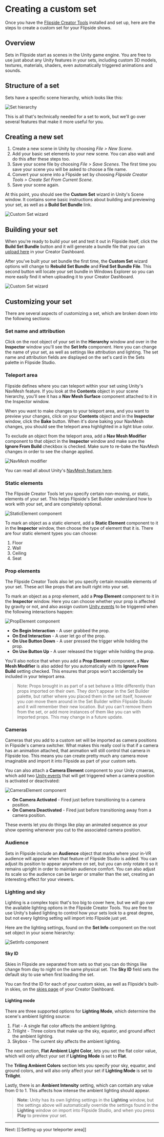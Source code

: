 # Creating a custom set

Once you have the [Flipside Creator Tools](/docs/1.0/creator-tools) installed and set up,
here are the steps to create a custom set for your Flipside shows.

## Overview

Sets in Flipside start as scenes in the Unity game engine. You are free to use just about
any Unity features in your sets, including custom 3D models, textures, materials, shaders,
even automatically triggered animations and sounds.

## Structure of a set

Sets have a specific scene hierarchy, which looks like this:

![Set hierarchy](https://www.flipsidexr.com/files/docs/screenshots/set-hierarchy.png)

This is all that's technically needed for a set to work, but we'll go over several features
that make it more useful for you.

## Creating a new set

1. Create a new scene in Unity by choosing _File > New Scene_.
2. Add your basic set elements to your new scene. You can also wait and do this after these steps too.
2. Save your scene file by choosing _File > Save Scenes_. The first time you save your scene you will be asked to choose a file name.
3. Convert your scene into a Flipside set by choosing _Flipside Creator Tools > Create Set From Current Scene_.
4. Save your scene again.

At this point, you should see the **Custom Set** wizard in Unity's Scene window. It contains
some basic instructions about building and previewing your set, as well as a **Build Set Bundle**
link.

![Custom Set wizard](https://www.flipsidexr.com/files/docs/screenshots/custom-set-wizard.png)

## Building your set

When you're ready to build your set and test it out in Flipside itself, click the **Build Set Bundle**
button and it will generate a bundle file that you can [upload here](/sets) in your Creator Dashboard.

After you've built your set bundle the first time, the **Custom Set** wizard options will change to
**Rebuild Set Bundle** and **Find Set Bundle File**. This second button will locate your set bundle
in Windows Explorer so you can more easily find it when uploading it to your Creator Dashboard.

![Custom Set wizard](https://www.flipsidexr.com/files/docs/screenshots/custom-set-wizard-rebuild.png)

## Customizing your set

There are several aspects of customizing a set, which are broken down into the following sections:

### Set name and attribution

Click on the root object of your set in the **Hierarchy** window and over in the **Inspector** window
you'll see the **Set Info** component. Here you can change the name of your set, as well as settings
like attribution and lighting. The set name and attribution fields are displayed on the set's card
in the Sets palette in Flipside Studio.

### Teleport area

Flipside defines where you can teleport within your set using Unity's NavMesh feature. If you look
at the **Contents** object in your scene hierarchy, you'll see it has a **Nav Mesh Surface** component
attached to it in the Inspector window.

When you want to make changes to your teleport area, and you want to preview your changes, click
on your **Contents** object and in the **Inspector** window, click the **Bake** button. When it's
done baking your NavMesh changes, you should see the teleport area highlighted in a light blue color.

To exclude an object from the teleport area, add a **Nav Mesh Modifier** component to that object
in the **Inspector** window and make sure the **Ignore From Build** checkbox is checked. Make sure
to re-bake the NavMesh changes in order to see the change applied.

![NavMesh modifier](https://www.flipsidexr.com/files/docs/screenshots/navmesh-modifier.png)

You can read all about Unity's [NavMesh feature here](https://docs.unity3d.com/Manual/NavMesh-BuildingComponents.html).

### Static elements

The Flipside Creator Tools let you specify certain non-moving, or static, elements of your set. This
helps Flipside's Set Builder understand how to work with your set, and are completely optional.

![StaticElement component](https://www.flipsidexr.com/files/docs/screenshots/static-elements.png)

To mark an object as a static element, add a **Static Element** component to it in the **Inspector**
window, then choose the type of element that it is. There are four static element types you can choose:

1. Floor
2. Wall
3. Ceiling
4. Seat

### Prop elements

The Flipside Creator Tools also let you specify certain movable elements of your set. These act like
props that are built right into your set.

To mark an object as a prop element, add a **Prop Element** component to it in the **Inspector**
window. Here you can choose whether your prop is affected by gravity or not, and also assign custom
[Unity events](https://docs.unity3d.com/Manual/UnityEvents.html) to be triggered when the following
interactions happen:

![PropElement component](https://www.flipsidexr.com/files/docs/screenshots/prop-elements.png)

* **On Begin Interaction** - A user grabbed the prop.
* **On End Interaction** - A user let go of the prop.
* **On Use Button Down** - A user pressed the trigger while holding the prop.
* **On Use Button Up** - A user released the trigger while holding the prop.

You'll also notice that when you add a **Prop Element** component, a **Nav Mesh Modifier** is also
added for you automatically with its **Ignore From Build** setting checked. This ensures that props
won't accidentally be included in your teleport area.

> Note: Props brought in as part of a set behave a little differently than props imported on their own.
> They don't appear in the Set Builder palette, but rather where you placed them in the set itself,
> however you _can_ move them around in the Set Builder within Flipside Studio and it will remember their
> new location. But you can't remove them from the set, or add more instances of them like you can with
> imported props. This may change in a future update.

### Cameras

Cameras that you add to a custom set will be imported as camera positions in Flipside's camera switcher.
What makes this really cool is that if a camera has an animation attached, that animation will still
control that camera in Flipside too. This means you can create pretty much any camera move imaginable
and import it into Flipside as part of your custom sets.

You can also attach a **Camera Element** component to your Unity cmaeras, which add two [Unity events](https://docs.unity3d.com/Manual/UnityEvents.html)
that will get triggered when a camera position is activated or deactivated:

![CameraElement component](https://www.flipsidexr.com/files/docs/screenshots/camera-events.png)

* **On Camera Activated** - Fired just before transitioning to a camera position.
* **On Camera Deactivated** - Fired just before transitioning away from a camera position.

These events let you do things like play an animated sequence as your show opening whenever you cut to the
associated camera position.

### Audience

Sets in Flipside include an **Audience** object that marks where your in-VR audience will appear when
that feature of Flipside Studio is added. You can adjust its position to appear anywhere on set, but
you can only rotate it so it remains upright in order to maintain audience comfort. You can also adjust
its scale so the audience can be larger or smaller than the set, creating an interesting effect for
your viewers.

### Lighting and sky

Lighting is a complex topic that's too big to cover here, but we will go over the available lighting
options in the Flipside Creator Tools. You are free to use Unity's baked lighting to control how
your sets look to a great degree, but not every lighting setting will import into Flipside just yet.

Here are the lighting settings, found on the **Set Info** component on the root set object in your
scene hierarchy:

![SetInfo component](https://www.flipsidexr.com/files/docs/screenshots/setinfo-component.png)

#### Sky ID

Skies in Flipside are separated from sets so that you can do things like change from day to night
on the same physical set. The **Sky ID** field sets the default sky to use when first loading the
set.

You can find the ID for each of your custom skies, as well as Flipside's built-in skies, on the
[skies page](https://www.flipsidexr.com/skies) of your Creator Dashboard.

#### Lighting mode

There are three supported options for **Lighting Mode**, which determine the scene's ambient lighting source:

1. Flat - A single flat color affects the ambient lighting.
2. Trilight - Three colors that make up the sky, equator, and ground affect the ambient lighting.
3. Skybox - The current sky affects the ambient lighting.

The next section, **Flat Ambient Light Color**, lets you set the flat color value, which will only affect
your set if **Lighting Mode** is set to **Flat**.

The **Triling Ambient Colors** section lets you specify your sky, equator, and ground colors, and will
also only affect your set if **Lighting Mode** is set to **Trilight**.

Lastly, there is an **Ambient Intensity** setting, which can contain any value from 0 to 1. This
affects how intense the ambient lighting should appear.

> **Note:** Unity has its own lighting settings in the **Lighting** window, but the settings above will
> automatically override the settings found in the **Lighting** window on import into Flipside Studio,
> and when you press **Play** to preview your set.

---

Next: [[:Setting up your teleporter area]]
